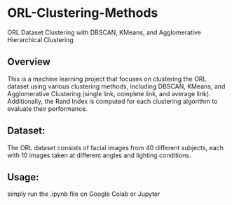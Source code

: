 # ORL-Clustering-Methods
ORL Dataset Clustering with DBSCAN, KMeans, and Agglomerative Hierarchical Clustering

## Overview
This is a machine learning project that focuses on clustering the ORL dataset using various clustering methods, including DBSCAN, KMeans, and Agglomerative Clustering (single link, complete link, and average link). Additionally, the Rand Index is computed for each clustering algorithm to evaluate their performance.

## Dataset:
The ORL dataset consists of facial images from 40 different subjects, each with 10 images taken at different angles and lighting conditions.

## Usage:
simply run the .ipynb file on Google Colab or Jupyter